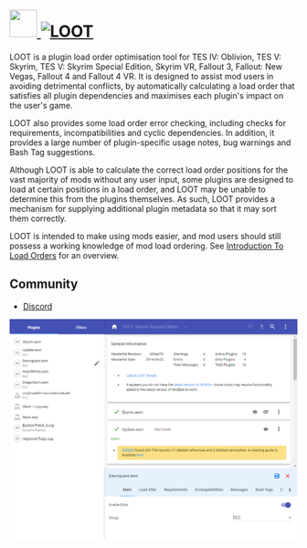 # [<img src="https://cdn.jsdelivr.net/gh/JourneyOver/chocolatey-packages@dad203c8b499124fef73bedde186dc8bd53ee111/icons/loot.png" height="48" width="48" /> ![LOOT](https://img.shields.io/chocolatey/v/loot.svg?label=LOOT&style=for-the-badge)](https://chocolatey.org/packages/loot)

LOOT is a plugin load order optimisation tool for TES IV: Oblivion, TES V: Skyrim, TES V: Skyrim Special Edition, Skyrim VR, Fallout 3, Fallout: New Vegas, Fallout 4 and Fallout 4 VR. It is designed to assist mod users in avoiding detrimental conflicts, by automatically calculating a load order that satisfies all plugin dependencies and maximises each plugin's impact on the user's game.

LOOT also provides some load order error checking, including checks for requirements, incompatibilities and cyclic dependencies. In addition, it provides a large number of plugin-specific usage notes, bug warnings and Bash Tag suggestions.

Although LOOT is able to calculate the correct load order positions for the vast majority of mods without any user input, some plugins are designed to load at certain positions in a load order, and LOOT may be unable to determine this from the plugins themselves. As such, LOOT provides a mechanism for supplying additional plugin metadata so that it may sort them correctly.

LOOT is intended to make using mods easier, and mod users should still possess a working knowledge of mod load ordering. See [Introduction To Load Orders](https://loot.github.io/docs/help/Introduction-To-Load-Orders) for an overview.

## Community

- [Discord](https://loot.github.io/discord/)

<img src="https://raw.githubusercontent.com/JourneyOver/chocolatey-packages/master/readme_imgs/loot.png" width="900" height="" />
